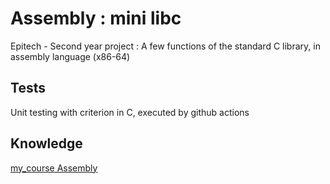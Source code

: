 # Assembly : mini libc

Epitech - Second year project : A few functions of the standard C library, in assembly language (x86-64)

## Tests

Unit testing with criterion in C, executed by github actions 

## Knowledge

[my_course Assembly](https://docs.google.com/document/d/1mydcy20B1flhiqv02EV7DwguiaPU0spEhhPrUP0F-3Q/edit?usp=sharing)
